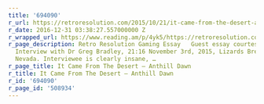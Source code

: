 ```yaml
---
title: '694090'
r_url: https://retroresolution.com/2015/10/21/it-came-from-the-desert-anthill-dawn/
r_date: 2016-12-31 03:38:27.557000000 Z
r_wrapped_url: https://www.reading.am/p/4yk5/https://retroresolution.com/2015/10/21/it-came-from-the-desert-anthill-dawn/
r_page_description: Retro Resolution Gaming Essay   Guest essay courtesy of SweetMrGibs
  Interview with Dr Greg Bradley, 21:16 November 3rd, 2015, Lizards Breath Sanatorium,
  Nevada. Interviewee is clearly insane, …
r_page_title: It Came From The Desert – Anthill Dawn
r_title: It Came From The Desert – Anthill Dawn
r_id: '694090'
r_page_id: '508934'
---
```


